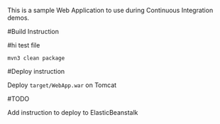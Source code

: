 This is a sample Web Application to use during Continuous Integration demos.

#Build Instruction


#hi test file






```
mvn3 clean package
```




#Deploy instruction



Deploy ```target/WebApp.war``` on Tomcat
 
#TODO
 
Add instruction to deploy to ElasticBeanstalk

